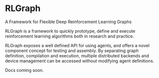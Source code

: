 # RLGraph
A Framework for Flexible Deep Reinforcement Learning Graphs

RLGraph is a framework to quickly prototype, define and execute reinforcement learning
algorithms both in research and practice.
 
RLGraph exposes a well defined API for using agents, and offers a novel component concept for testing and assembly.
By separating graph definition, compilation and execution, multiple distributed backends
and device management can be accessed without modifying agent definitions.

Docs coming soon.